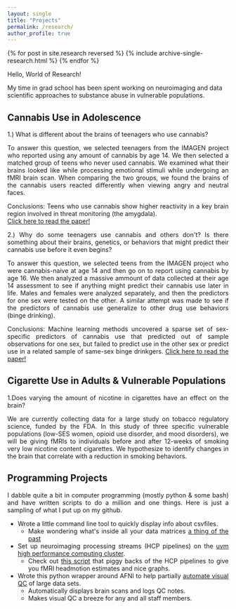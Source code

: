 ```yaml
---
layout: single
title: "Projects"
permalink: /research/
author_profile: true
---
```

{% for post in site.research reversed %}
  {% include archive-single-research.html %}
{% endfor %}

Hello, World of Research!

My time in grad school has been spent working on neuroimaging and data scientific approaches to substance abuse in vulnerable populations.

## Cannabis Use in Adolescence
<div style="text-align: justify">
<p>
1.) What is different about the brains of teenagers who use cannabis?

To answer this question, we selected teenagers from the IMAGEN project who reported using any amount of cannabis by age 14. We then 
selected a matched group of teens who never used cannabis. We examined what their brains looked like while processing emotional stimuli 
while undergoing an fMRI brain scan. When comparing the two groups, we found the brains of the cannabis users 
reacted differently when viewing angry and neutral faces.

Conclusions: Teens who use cannabis show higher reactivity in a key brain region involved in threat monitoring (the amygdala).  
<a href="https://philipspechler.github.io/publication/Publication1_Spechler_DCN_2015">Click here to read the paper!</a>
</p></div>

<div style="text-align: justify">
<p>
2.) Why do some teenagers use cannabis and others don't? Is there something about their brains, genetics, or behaviors that might predict 
their cannabis use before it even begins? 

To answer this question, we selected teens from the IMAGEN project who were cannabis-naive at age 14 and then go on to report using 
cannabis by age 16. We then analyzed a massive ammount of data collected at their age 14 assessment to see if anything might
predict their cannabis use later in life. Males and females were analyzed separately, and then the predictors for one sex were tested on 
the other. A similar attempt was made to see if the predictors of cannabis use generalize to other drug use behaviors (binge drinking).

Conclusions: Machine learning methods uncovered a sparse set of sex-specific predictors of cannabis use that predicted out of sample 
observations for one sex, but failed to predict use in the other sex or predict use in a related sample of same-sex binge drinkgers. 
<a href="https://philipspechler.github.io/publication/Publication2_Spechler_EJN_2018">Click here to read the paper!</a>
</p></div>

## Cigarette Use in Adults & Vulnerable Populations
<div style="text-align: justify">
<p>
  
1.Does varying the amount of nicotine in cigarettes have an effect on the brain?

We are currently collecting data for a large study on tobacco regulatory science, funded by the FDA. In this study of three specific 
vulnerable populations (low-SES women, opioid use disorder, and mood disorders), we will be giving fMRIs to individuals before and after 
12-weeks of smoking very low nicotine content cigarettes. We hypothesize to identify changes in the brain that correlate with a 
reduction in smoking behaviors. 
</p></div>

## Programming Projects
<div style="text-align: justify">
<p>
I dabble quite a bit in computer programming (mostly python & some bash) and have written scripts to do a million and one things. Here is 
just a sampling of what I put up on my github.  
<ul>
<li>Wrote a little command line tool to quickly display info about csvfiles.
    <ul><li>Make wondering what's inside all your data matrices <a href="https://github.com/PhilipSpechler/csvnome">a thing of the past</a>
        </li></ul>
</li>
<li>Set up neuroimaging processing streams (HCP pipelines) on the <a href="https://www.uvm.edu/vacc">uvm high performance computing 
  cluster</a>.
  <ul><li>Check out <a href="https://github.com/PhilipSpechler/fMRI-HeadMotion-Checker">this script</a> that piggy backs of the HCP
    pipelines to give you fMRI headmotion estimates and nice graphs.
    </li></ul>
    </li>
<li>Wrote this python wrapper around AFNI to help partially <a href="https://github.com/PhilipSpechler/Visual_QC_for_MRI_Datasets">automate 
 visual QC</a> of large data sets.
  <ul><li>Automatically displays brain scans and logs QC notes.</li></ul>
   <ul><li>Makes visual QC a breeze for any and all staff members.</li></ul>
   </li>
</ul>
</p>
